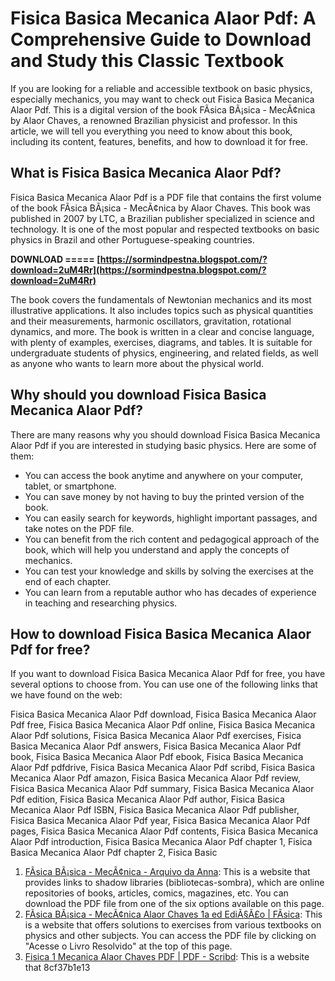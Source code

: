 # Fisica Basica Mecanica Alaor Pdf: A Comprehensive Guide to Download and Study this Classic Textbook
  
If you are looking for a reliable and accessible textbook on basic physics, especially mechanics, you may want to check out Fisica Basica Mecanica Alaor Pdf. This is a digital version of the book FÃ­sica BÃ¡sica - MecÃ¢nica by Alaor Chaves, a renowned Brazilian physicist and professor. In this article, we will tell you everything you need to know about this book, including its content, features, benefits, and how to download it for free.
  
## What is Fisica Basica Mecanica Alaor Pdf?
  
Fisica Basica Mecanica Alaor Pdf is a PDF file that contains the first volume of the book FÃ­sica BÃ¡sica - MecÃ¢nica by Alaor Chaves. This book was published in 2007 by LTC, a Brazilian publisher specialized in science and technology. It is one of the most popular and respected textbooks on basic physics in Brazil and other Portuguese-speaking countries.
 
**DOWNLOAD ===== [https://sormindpestna.blogspot.com/?download=2uM4Rr](https://sormindpestna.blogspot.com/?download=2uM4Rr)**


  
The book covers the fundamentals of Newtonian mechanics and its most illustrative applications. It also includes topics such as physical quantities and their measurements, harmonic oscillators, gravitation, rotational dynamics, and more. The book is written in a clear and concise language, with plenty of examples, exercises, diagrams, and tables. It is suitable for undergraduate students of physics, engineering, and related fields, as well as anyone who wants to learn more about the physical world.
  
## Why should you download Fisica Basica Mecanica Alaor Pdf?
  
There are many reasons why you should download Fisica Basica Mecanica Alaor Pdf if you are interested in studying basic physics. Here are some of them:
  
- You can access the book anytime and anywhere on your computer, tablet, or smartphone.
- You can save money by not having to buy the printed version of the book.
- You can easily search for keywords, highlight important passages, and take notes on the PDF file.
- You can benefit from the rich content and pedagogical approach of the book, which will help you understand and apply the concepts of mechanics.
- You can test your knowledge and skills by solving the exercises at the end of each chapter.
- You can learn from a reputable author who has decades of experience in teaching and researching physics.

## How to download Fisica Basica Mecanica Alaor Pdf for free?
  
If you want to download Fisica Basica Mecanica Alaor Pdf for free, you have several options to choose from. You can use one of the following links that we have found on the web:
 
Fisica Basica Mecanica Alaor Pdf download,  Fisica Basica Mecanica Alaor Pdf free,  Fisica Basica Mecanica Alaor Pdf online,  Fisica Basica Mecanica Alaor Pdf solutions,  Fisica Basica Mecanica Alaor Pdf exercises,  Fisica Basica Mecanica Alaor Pdf answers,  Fisica Basica Mecanica Alaor Pdf book,  Fisica Basica Mecanica Alaor Pdf ebook,  Fisica Basica Mecanica Alaor Pdf pdfdrive,  Fisica Basica Mecanica Alaor Pdf scribd,  Fisica Basica Mecanica Alaor Pdf amazon,  Fisica Basica Mecanica Alaor Pdf review,  Fisica Basica Mecanica Alaor Pdf summary,  Fisica Basica Mecanica Alaor Pdf edition,  Fisica Basica Mecanica Alaor Pdf author,  Fisica Basica Mecanica Alaor Pdf ISBN,  Fisica Basica Mecanica Alaor Pdf publisher,  Fisica Basica Mecanica Alaor Pdf year,  Fisica Basica Mecanica Alaor Pdf pages,  Fisica Basica Mecanica Alaor Pdf contents,  Fisica Basica Mecanica Alaor Pdf introduction,  Fisica Basica Mecanica Alaor Pdf chapter 1,  Fisica Basica Mecanica Alaor Pdf chapter 2,  Fisica Basic

1. [FÃ­sica BÃ¡sica - MecÃ¢nica - Arquivo da Anna](https://pt.annas-archive.org/md5/dad5a1593a8f09322df83137e5c7cd56): This is a website that provides links to shadow libraries (bibliotecas-sombra), which are online repositories of books, articles, comics, magazines, etc. You can download the PDF file from one of the six options available on this page.
2. [FÃ­sica BÃ¡sica - MecÃ¢nica Alaor Chaves 1a ed EdiÃ§Ã£o | FÃ­sica](https://www.respondeai.com.br/conteudo/fisica/livro/alaor-chaves-fisica-basica-mecanica-1-ed-edicao): This is a website that offers solutions to exercises from various textbooks on physics and other subjects. You can access the PDF file by clicking on "Acesse o Livro Resolvido" at the top of this page.
3. [Fisica 1 Mecanica Alaor Chaves PDF | PDF - Scribd](https://www.scribd.com/document/438874805/349403333-fisica-1-mecanica-alaor-chaves-pdf-pdf): This is a website that 8cf37b1e13


